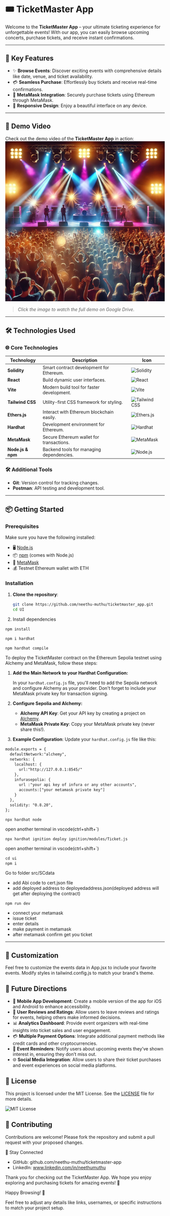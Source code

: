 # 🎟️ **TicketMaster App**

Welcome to the **TicketMaster App** – your ultimate ticketing experience for unforgettable events! With our app, you can easily browse upcoming concerts, purchase tickets, and receive instant confirmations.

---

## 🚀 Key Features

- ✨ **Browse Events**: Discover exciting events with comprehensive details like date, venue, and ticket availability.
- 💳 **Seamless Purchase**: Effortlessly buy tickets and receive real-time confirmations.
- 🔐 **MetaMask Integration**: Securely purchase tickets using Ethereum through MetaMask.
- 📱 **Responsive Design**: Enjoy a beautiful interface on any device.

---

## 🎥 Demo Video

Check out the demo video of the **TicketMaster App** in action:  
[![Watch the video](Frontend/src/assets/images/concert-thumbnail.webp)](https://drive.google.com/file/d/1hRI6GlXa_v1beCy8y_v2ttUa8GiVhepd/view?usp=sharing)

> _Click the image to watch the full demo on Google Drive._

---

## 🛠️ **Technologies Used**

### 🌐 Core Technologies

| Technology        | Description                                      | Icon                                      |
|-------------------|--------------------------------------------------|-------------------------------------------|
| **Solidity**      | Smart contract development for Ethereum.         | ![Solidity](https://cdn-icons-png.flaticon.com/512/888/888879.png) |
| **React**         | Build dynamic user interfaces.                    | ![React](https://cdn-icons-png.flaticon.com/512/2160/2160034.png) |
| **Vite**          | Modern build tool for faster development.        | ![Vite](https://vitejs.dev/logo.svg)         |
| **Tailwind CSS**  | Utility-first CSS framework for styling.         | ![Tailwind CSS](https://upload.wikimedia.org/wikipedia/commons/6/6f/Tailwind_CSS_Logo.svg) |
| **Ethers.js**     | Interact with Ethereum blockchain easily.       | ![Ethers.js](https://raw.githubusercontent.com/ethers-io/ethers.js/master/packages/ethers-logo.png) |
| **Hardhat**       | Development environment for Ethereum.            | ![Hardhat](https://hardhat.org/logo.png)     |
| **MetaMask**      | Secure Ethereum wallet for transactions.         | ![MetaMask](https://metamask.io/images/mm-logo.png)   |
| **Node.js & npm** | Backend tools for managing dependencies.         | ![Node.js](https://nodejs.org/static/images/logo.svg)       |

### 🛠️ **Additional Tools**
- **Git**: Version control for tracking changes.
- **Postman**: API testing and development tool.







---

## 📦 Getting Started

### **Prerequisites**

Make sure you have the following installed:

- 🖥️ [Node.js](https://nodejs.org/)
- 📦 [npm](https://www.npmjs.com/) (comes with Node.js)
- 🔐 [MetaMask](https://metamask.io/)
- 💰 Testnet Ethereum wallet with ETH

### **Installation**

1. **Clone the repository**:

   ```bash
   git clone https://github.com/neethu-muthu/ticketmaster_app.git
   cd UI

   
2. Install dependencies

```
npm install
```
```
npm i hardhat
```
```
npm hardhat compile
```

To deploy the TicketMaster contract on the Ethereum Sepolia testnet using Alchemy and MetaMask, follow these steps:

1. **Add the Main Network to your Hardhat Configuration:**

   In your `hardhat.config.js` file, you'll need to add the Sepolia network and configure Alchemy as your provider. Don't forget to include your MetaMask private key for transaction signing.

2. **Configure Sepolia and Alchemy:**

   - **Alchemy API Key**: Get your API key by creating a project on [Alchemy](https://www.alchemy.com/).
   - **MetaMask Private Key**: Copy your MetaMask private key (never share this!).

3. **Example Configuration**: Update your `hardhat.config.js` file like this:
```
module.exports = {
  defaultNetwork:"alchemy",
  networks: {
    localhost: {
      url:"http://127.0.0.1:8545/"
    },
    infurasepolia: {
      url :"your api key of infura or any other accounts",
      accounts:["your metamask private key"]
    }
  },
  solidity: "0.8.20",
};
```
```
npx hardhat node
```
open another terminal in vscode(ctrl+shift+`)

```
npx hardhat ignition deploy ignition/modules/Ticket.js
``` 
open another terminal in vscode(ctrl+shift+`)

```
cd ui
npm i 
```
Go to folder src/SCdata

- add Abi code to cert.json file
- add deployed address to deployedaddress.json(deployed address will get after deploying the contract)
  
```
npm run dev
```
- connect your metamask
- issue ticket
- enter details
- make payment in metamask
- after metamask confirm get you ticket 
---

## 🎨 Customization
Feel free to customize the events data in App.jsx to include your favorite events. Modify styles in tailwind.config.js to match your brand's theme.

## 🚀 Future Directions

- 📱 **Mobile App Development**: Create a mobile version of the app for iOS and Android to enhance accessibility.
- 🌟 **User Reviews and Ratings**: Allow users to leave reviews and ratings for events, helping others make informed decisions.
- 📊 **Analytics Dashboard**: Provide event organizers with real-time insights into ticket sales and user engagement.
- 💳 **Multiple Payment Options**: Integrate additional payment methods like credit cards and other cryptocurrencies.
- 🔔 **Event Reminders**: Notify users about upcoming events they’ve shown interest in, ensuring they don’t miss out.
- 🌐 **Social Media Integration**: Allow users to share their ticket purchases and event experiences on social media platforms.


## 📜 License
This project is licensed under the MIT License. See the [LICENSE](LICENSE) file for more details.

![MIT License](https://img.shields.io/badge/License-MIT-blue.svg)

## 🙌 Contributing
Contributions are welcome! Please fork the repository and submit a pull request with your proposed changes.

📣 Stay Connected
- GitHub: github.com/neethu-muthu/ticketmaster-app
- LinkedIn: www.linkedin.com/in/neethumuthu

Thank you for checking out the TicketMaster App. We hope you enjoy exploring and purchasing tickets for amazing events! 🎉

Happy Browsing! 🥳

Feel free to adjust any details like links, usernames, or specific instructions to match your project setup.

